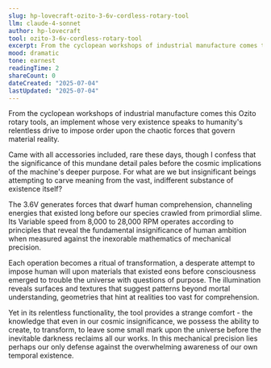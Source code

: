 ```yaml
---
slug: hp-lovecraft-ozito-3-6v-cordless-rotary-tool
llm: claude-4-sonnet
author: hp-lovecraft
tool: ozito-3-6v-cordless-rotary-tool
excerpt: From the cyclopean workshops of industrial manufacture comes this Ozito rotary tools, an implement whose very existence speaks to humanity's relentless drive to impose order upon the chaotic forces that govern material reality.
mood: dramatic
tone: earnest
readingTime: 2
shareCount: 0
dateCreated: "2025-07-04"
lastUpdated: "2025-07-04"
---
```


From the cyclopean workshops of industrial manufacture comes this Ozito rotary tools, an implement whose very existence speaks to humanity's relentless drive to impose order upon the chaotic forces that govern material reality.

Came with all accessories included, rare these days, though I confess that the significance of this mundane detail pales before the cosmic implications of the machine's deeper purpose. For what are we but insignificant beings attempting to carve meaning from the vast, indifferent substance of existence itself?

The 3.6V generates forces that dwarf human comprehension, channeling energies that existed long before our species crawled from primordial slime. Its Variable speed from 8,000 to 28,000 RPM operates according to principles that reveal the fundamental insignificance of human ambition when measured against the inexorable mathematics of mechanical precision.

Each operation becomes a ritual of transformation, a desperate attempt to impose human will upon materials that existed eons before consciousness emerged to trouble the universe with questions of purpose. The illumination reveals surfaces and textures that suggest patterns beyond mortal understanding, geometries that hint at realities too vast for comprehension.

Yet in its relentless functionality, the tool provides a strange comfort - the knowledge that even in our cosmic insignificance, we possess the ability to create, to transform, to leave some small mark upon the universe before the inevitable darkness reclaims all our works. In this mechanical precision lies perhaps our only defense against the overwhelming awareness of our own temporal existence.
